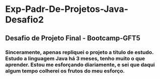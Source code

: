 # Exp-Padr-De-Projetos-Java-Desafio2
## Desafio de Projeto Final - Bootcamp-GFT5

### Sinceramente, apenas repliquei o projeto a título de estudo. Estudo a linguagem Java há 3 meses, tenho muito o que aprender. Estou me esforçando diariamente, e sei que daqui algum tempo colherei os frutos do meu esforço.

